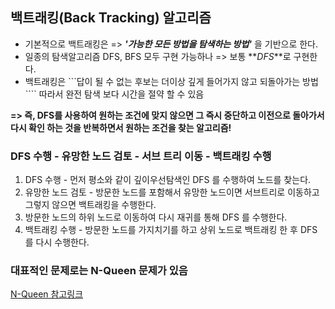 ## 백트래킹(Back Tracking) 알고리즘

- 기본적으로 백트래킹은 => ***'가능한 모든 방법을 탐색하는 방법'*** 을 기반으로 한다.
- 일종의 탐색알고리즘 DFS, BFS 모두 구현 가능하나 => 보통 **_DFS_**로 구현한다.
- 백트래킹은 ```답이 될 수 없는 후보는 더이상 깊게 들어가지 않고 되돌아가는 방법```` 따라서 완전 탐색 보다 시간을 절약 할 수 있음


**=> 즉, DFS를 사용하여 원하는 조건에 맞지 않으면 그 즉시 중단하고 이전으로 돌아가서 다시 확인 하는 것을 반복하면서 원하는 조건을 찾는 알고리즘!**


### **DFS 수행 - 유망한 노드 검토 - 서브 트리 이동 - 백트래킹 수행**

1. DFS 수행 - 먼저 평소와 같이 깊이우선탐색인 DFS 를 수행하여 노드를 찾는다.
2. 유망한 노드 검토 - 방문한 노드를 포함해서 유망한 노드이면 서브트리로 이동하고 그렇지 않으면 백트래킹을 수행한다.
3. 방문한 노드의 하위 노드로 이동하여 다시 재귀를 통해 DFS 를 수행한다.
4. 백트래킹 수행 - 방문한 노드를 가지치기를 하고 상위 노드로 백트래킹 한 후 DFS 를 다시 수행한다.


### 대표적인 문제로는 N-Queen 문제가 있음

[N-Queen 참고링크](https://thd0011.tistory.com/19)
